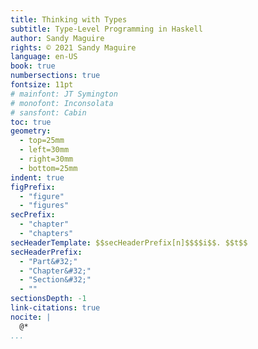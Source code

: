 ```yaml
---
title: Thinking with Types
subtitle: Type-Level Programming in Haskell
author: Sandy Maguire
rights: © 2021 Sandy Maguire
language: en-US
book: true
numbersections: true
fontsize: 11pt
# mainfont: JT Symington
# monofont: Inconsolata
# sansfont: Cabin
toc: true
geometry:
  - top=25mm
  - left=30mm
  - right=30mm
  - bottom=25mm
indent: true
figPrefix:
  - "figure"
  - "figures"
secPrefix:
  - "chapter"
  - "chapters"
secHeaderTemplate: $$secHeaderPrefix[n]$$$$i$$. $$t$$
secHeaderPrefix:
  - "Part&#32;"
  - "Chapter&#32;"
  - "Section&#32;"
  - ""
sectionsDepth: -1
link-citations: true
nocite: |
  @*
...
```

